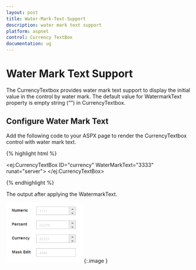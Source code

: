 ```yaml
---
layout: post
title: Water-Mark-Text-Support
description: water mark text support
platform: aspnet
control: Currency TextBox
documentation: ug
---
```


# Water Mark Text Support

The CurrencyTextbox provides water mark text support to display the initial value in the control by water mark. The default value for WatermarkText property is empty string (“”) in CurrencyTextbox.

## Configure Water Mark Text

Add the following code to your ASPX page to render the CurrencyTextbox control with water mark text.

{% highlight html %}

<ej:CurrencyTextBox ID="currency" WaterMarkText="3333" runat="server"> </ej:CurrencyTextBox>



{% endhighlight %}

The output after applying the WatermarkText.

![](Water-Mark-Text-Support_images/Water-Mark-Text-Support_img1.png)
{:.image }

